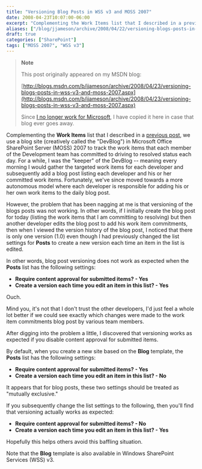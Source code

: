 ```yaml
---
title: "Versioning Blog Posts in WSS v3 and MOSS 2007"
date: 2008-04-23T10:07:00-06:00
excerpt: "Complementing the Work Items list that I described in a previous post , we use a blog site (creatively called the \"DevBlog\") in Microsoft Office SharePoint Server (MOSS) 2007 to track the work items that each member of the Development team has committed..."
aliases: ["/blog/jjameson/archive/2008/04/22/versioning-blogs-posts-in-wss-v3-and-moss-2007.aspx", "/blog/jjameson/archive/2008/04/23/versioning-blogs-posts-in-wss-v3-and-moss-2007.aspx"]
draft: true
categories: ["SharePoint"]
tags: ["MOSS 2007", "WSS v3"]
---
```


> **Note**
>
> This post originally appeared on my MSDN blog:
>
> [http://blogs.msdn.com/b/jjameson/archive/2008/04/23/versioning-blogs-posts-in-wss-v3-and-moss-2007.aspx](http://blogs.msdn.com/b/jjameson/archive/2008/04/23/versioning-blogs-posts-in-wss-v3-and-moss-2007.aspx)
>
> Since
> [I no longer work for Microsoft](/blog/jjameson/2011/09/02/last-day-with-microsoft),
> I have copied it here in case that blog ever goes away.

Complementing the **Work Items** list that I described in a
[previous post](/blog/jjameson/2008/04/07/tfs-lite-for-wss-v3), we use a blog
site (creatively called the "DevBlog") in Microsoft Office SharePoint Server
(MOSS) 2007 to track the work items that each member of the Development team has
committed to driving to resolved status each day. For a while, I was the
"keeper" of the DevBlog -- meaning every morning I would gather the targeted
work items for each developer and subsequently add a blog post listing each
developer and his or her committed work items. Fortunately, we've since moved
towards a more autonomous model where each developer is responsible for adding
his or her own work items to the daily blog post.

However, the problem that has been nagging at me is that versioning of the blogs
posts was not working. In other words, if I initially create the blog post for
today (listing the work items that I am committing to resolving) but then
another developer edits the blog post to add his work item commitments, then
when I viewed the version history of the blog post, I noticed that there is only
one version (1.0) even though I had previously changed the list settings for
**Posts** to create a new version each time an item in the list is edited.

In other words, blog post versioning does not work as expected when the
**Posts** list has the following settings:

- **Require content approval for submitted items? - Yes**
- **Create a version each time you edit an item in this list? - Yes**

Ouch.

Mind you, it's not that I don't trust the other developers, I'd just feel a
whole lot better if we could see exactly which changes were made to the work
item commitments blog post by various team members.

After digging into the problem a little, I discovered that versioning works as
expected if you disable content approval for submitted items.

By default, when you create a new site based on the **Blog** template, the
**Posts** list has the following settings:

- **Require content approval for submitted items? - Yes**
- **Create a version each time you edit an item in this list? - No**

It appears that for blog posts, these two settings should be treated as
"mutually exclusive."

If you subsequently change the list settings to the following, then you'll find
that versioning actually works as expected:

- **Require content approval for submitted items? - No**
- **Create a version each time you edit an item in this list? - Yes**

Hopefully this helps others avoid this baffling situation.

Note that the **Blog** template is also available in Windows SharePoint Services
(WSS) v3.

